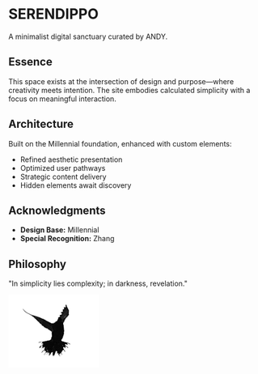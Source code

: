 # SERENDIPPO

A minimalist digital sanctuary curated by ANDY.

## Essence

This space exists at the intersection of design and purpose—where creativity meets intention. The site embodies calculated simplicity with a focus on meaningful interaction.

## Architecture

Built on the Millennial foundation, enhanced with custom elements:
- Refined aesthetic presentation
- Optimized user pathways
- Strategic content delivery
- Hidden elements await discovery

## Acknowledgments

- **Design Base:** Millennial
- **Special Recognition:** Zhang

## Philosophy

"In simplicity lies complexity; in darkness, revelation."

![Serendippo](/assets/img/logo.png)
